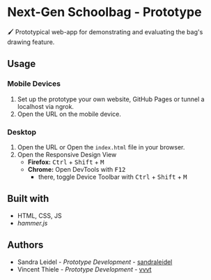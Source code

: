 # Next-Gen Schoolbag - Prototype

🖌 Prototypical web-app for demonstrating and evaluating the bag's drawing feature.

## Usage

### Mobile Devices

1. Set up the prototype your own website, GitHub Pages or tunnel a localhost via ngrok.
2. Open the URL on the mobile device.

### Desktop

1. Open the URL or Open the `index.html` file in your browser.
2. Open the Responsive Design View
   * **Firefox:** <kbd>Ctrl</kbd> + <kbd>Shift</kbd> + <kbd>M</kbd> 
   * **Chrome:** Open DevTools with <kbd>F12</kbd>
     * there, toggle Device Toolbar with <kbd>Ctrl</kbd> + <kbd>Shift</kbd> + <kbd>M</kbd>



## Built with

* HTML, CSS, JS
* *hammer.js* 



## Authors

* Sandra Leidel - *Prototype Development* - [sandraleidel](github.com/sandraleidel)
* Vincent Thiele - *Prototype Development* - [vvvt](github.com/vvvt)